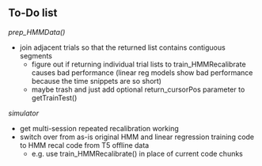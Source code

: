 ## To-Do list

*prep_HMMData()*
- join adjacent trials so that the returned list contains contiguous segments
    - figure out if returning individual trial lists to train_HMMRecalibrate causes bad performance (linear reg
      models show bad performance because the time snippets are so short)
    - maybe trash and just add optional return_cursorPos parameter to getTrainTest()

*simulator*
- get multi-session repeated recalibration working
- switch over from as-is original HMM and linear regression training code to HMM recal code from T5 offline data
    - e.g. use train_HMMRecalibrate() in place of current code chunks